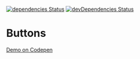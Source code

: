 [![dependencies Status](https://david-dm.org/marcobiedermann/playground/status.svg?path=ui/button/buttons)](https://david-dm.org/marcobiedermann/playground?path=ui/button/buttons) [![devDependencies Status](https://david-dm.org/marcobiedermann/playground/dev-status.svg?path=ui/button/buttons)](https://david-dm.org/marcobiedermann/playground?path=ui/button/buttons&type=dev)

# Buttons

[Demo on Codepen](http://codepen.io/marcobiedermann/pen/KEDej)
